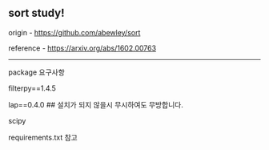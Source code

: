 

## sort study!

origin - https://github.com/abewley/sort

reference - https://arxiv.org/abs/1602.00763

-----
package 요구사항


filterpy==1.4.5

lap==0.4.0 ## 설치가 되지 않을시 무시하여도 무방합니다.

scipy

requirements.txt 참고
